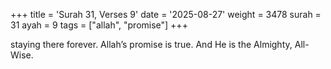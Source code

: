 +++
title = 'Surah 31, Verses 9'
date = '2025-08-27'
weight = 3478
surah = 31
ayah = 9
tags = ["allah", "promise"]
+++

staying there forever. Allah’s promise is true. And He is the Almighty, All-Wise.